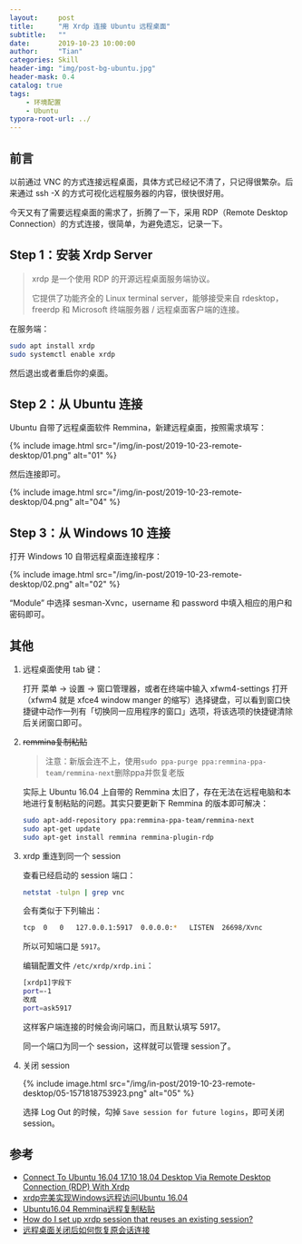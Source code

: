 ```yaml
---
layout:     post
title:      "用 Xrdp 连接 Ubuntu 远程桌面"
subtitle:   ""
date:       2019-10-23 10:00:00
author:     "Tian"
categories: Skill
header-img: "img/post-bg-ubuntu.jpg"
header-mask: 0.4
catalog: true
tags:
    - 环境配置
    - Ubuntu
typora-root-url: ../
---
```


## 前言

以前通过 VNC 的方式连接远程桌面，具体方式已经记不清了，只记得很繁杂。后来通过 ssh -X 的方式可视化远程服务器的内容，很快很好用。

今天又有了需要远程桌面的需求了，折腾了一下，采用 RDP（Remote Desktop Connection）的方式连接，很简单，为避免遗忘，记录一下。

## Step 1：安装 Xrdp Server

> xrdp 是一个使用 RDP 的开源远程桌面服务端协议。
>
> 它提供了功能齐全的 Linux terminal server，能够接受来自 rdesktop，freerdp 和 Microsoft 终端服务器 / 远程桌面客户端的连接。 

在服务端：

```bash
sudo apt install xrdp
sudo systemctl enable xrdp
```

然后退出或者重启你的桌面。

## Step 2：从 Ubuntu 连接

Ubuntu 自带了远程桌面软件 Remmina，新建远程桌面，按照需求填写：

{% include image.html src="/img/in-post/2019-10-23-remote-desktop/01.png" alt="01" %}

然后连接即可。

{% include image.html src="/img/in-post/2019-10-23-remote-desktop/04.png" alt="04" %}

## Step 3：从 Windows 10 连接

打开 Windows 10 自带远程桌面连接程序：

{% include image.html src="/img/in-post/2019-10-23-remote-desktop/02.png" alt="02" %}

“Module” 中选择 sesman-Xvnc，username 和 password 中填入相应的用户和密码即可。

## 其他

1. 远程桌面使用 tab 键：

   打开 菜单 -> 设置 -> 窗口管理器，或者在终端中输入 xfwm4-settings 打开（xfwm4 就是 xfce4 window manger 的缩写）选择键盘，可以看到窗口快捷键中动作一列有「切换同一应用程序的窗口」选项，将该选项的快捷键清除后关闭窗口即可。

2. ~~remmina复制粘贴~~

   > 注意：新版会连不上，使用`sudo ppa-purge ppa:remmina-ppa-team/remmina-next`删除ppa并恢复老版

   实际上 Ubuntu 16.04 上自带的 Remmina 太旧了，存在无法在远程电脑和本地进行复制粘贴的问题。其实只要更新下 Remmina 的版本即可解决：
   
   ```bash
   sudo apt-add-repository ppa:remmina-ppa-team/remmina-next
   sudo apt-get update
   sudo apt-get install remmina remmina-plugin-rdp
   ```

3. xrdp 重连到同一个 session

   查看已经启动的 session 端口：

   ```bash
   netstat -tulpn | grep vnc
   ```

   会有类似于下列输出：

   ```bash
   tcp	0	0	127.0.0.1:5917	0.0.0.0:*	LISTEN	26698/Xvnc
   ```

   所以可知端口是 `5917`。

   编辑配置文件 `/etc/xrdp/xrdp.ini`：

   ```bash
   [xrdp1]字段下
   port=-1
   改成
   port=ask5917
   ```

   这样客户端连接的时候会询问端口，而且默认填写 5917。

   同一个端口为同一个 session，这样就可以管理 session了。

4. 关闭 session

   {% include image.html src="/img/in-post/2019-10-23-remote-desktop/05-1571818753923.png" alt="05" %}

   选择 Log Out 的时候，勾掉 `Save session for future logins`，即可关闭 session。

## 参考

- [Connect To Ubuntu 16.04 17.10 18.04 Desktop Via Remote Desktop Connection (RDP) With Xrdp](https://websiteforstudents.com/connect-to-ubuntu-16-04-17-10-18-04-desktop-via-remote-desktop-connection-rdp-with-xrdp/)
- [xrdp完美实现Windows远程访问Ubuntu 16.04](https://www.cnblogs.com/xuliangxing/p/7560723.html)
- [Ubuntu16.04 Remmina远程复制粘贴](https://blog.csdn.net/TurboIan/article/details/85130054)
- [How do I set up xrdp session that reuses an existing session?](https://askubuntu.com/questions/133343/how-do-i-set-up-xrdp-session-that-reuses-an-existing-session)
- [远程桌面关闭后如何恢复原会话连接](https://blog.csdn.net/wangleiwavesharp/article/details/71218862)

